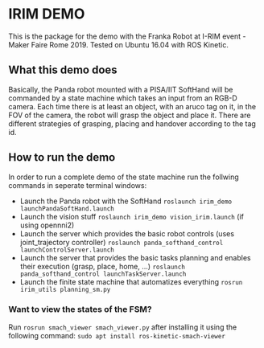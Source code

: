 # IRIM DEMO

This is the package for the demo with the Franka Robot at I-RIM event - Maker Faire Rome 2019. Tested on Ubuntu 16.04 with ROS Kinetic.

## What this demo does
Basically, the Panda robot mounted with a PISA/IIT SoftHand will be commanded by a state machine which takes an input from an RGB-D camera. Each time there is at least an object, with an aruco tag on it, in the FOV of the camera, the robot will grasp the object and place it. There are different strategies of grasping, placing and handover according to the tag id. 

## How to run the demo

In order to run a complete demo of the state machine run the follwing commands in seperate terminal windows:
- Launch the Panda robot with the SoftHand `roslaunch irim_demo launchPandaSoftHand.launch` 
- Launch the vision stuff `roslaunch irim_demo vision_irim.launch` (if using opennni2)
- Launch the server which provides the basic robot controls (uses joint_trajectory controller) `roslaunch panda_softhand_control launchControlServer.launch`
- Launch the server that provides the basic tasks planning and enables their execution (grasp, place, home, ...) `roslaunch panda_softhand_control launchTaskServer.launch `
- Launch the finite state machine that automatizes everything `rosrun irim_utils planning_sm.py`

### Want to view the states of the FSM?
Run `rosrun smach_viewer smach_viewer.py` after installing it using the following command: `sudo apt install ros-kinetic-smach-viewer`